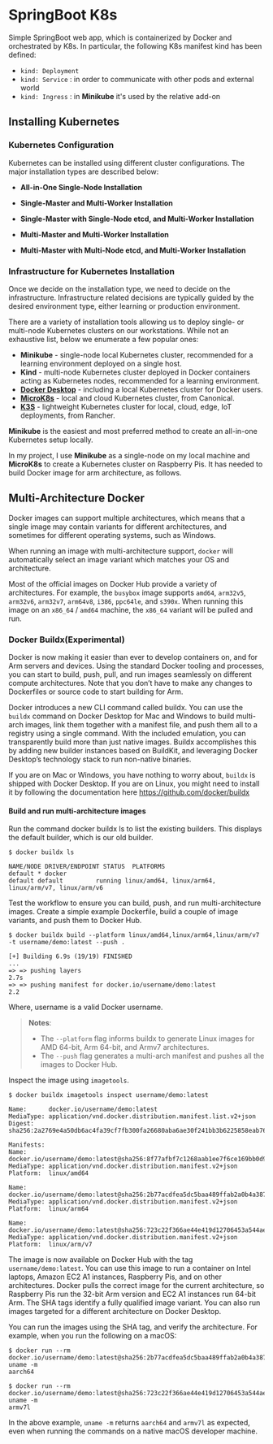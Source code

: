 # SpringBoot K8s
Simple SpringBoot web app, which is containerized by Docker and orchestrated by K8s. In particular, the following K8s manifest kind has been defined:
- `kind: Deployment`
- `kind: Service` : in order to communicate with other pods and external world
- `kind: Ingress` : in **Minikube** it's used by the relative add-on

## Installing Kubernetes

### Kubernetes Configuration
Kubernetes can be installed using different cluster configurations. The major installation types are described below:
 - **All-in-One Single-Node Installation**


 - **Single-Master and Multi-Worker Installation**


 - **Single-Master with Single-Node etcd, and Multi-Worker Installation**


 - **Multi-Master and Multi-Worker Installation**

 
- **Multi-Master with Multi-Node etcd, and Multi-Worker Installation**

### Infrastructure for Kubernetes Installation
Once we decide on the installation type, we need to decide on the infrastructure. Infrastructure related decisions are typically guided by the desired environment type, either learning or production environment.

There are a variety of installation tools allowing us to deploy single- or multi-node Kubernetes clusters on our workstations. While not an exhaustive list, below we enumerate a few popular ones:
  - **Minikube** - single-node local Kubernetes cluster, recommended for a learning environment deployed on a single host. 
  - **Kind** - multi-node Kubernetes cluster deployed in Docker containers acting as Kubernetes nodes, recommended for a learning environment.
  - [**Docker Desktop**](https://www.docker.com/products/docker-desktop) - including a local Kubernetes cluster for Docker users.
  - [**MicroK8s**](https://microk8s.io/) - local and cloud Kubernetes cluster, from Canonical.
  - [**K3S**](https://k3s.io/) - lightweight Kubernetes cluster for local, cloud, edge, IoT deployments, from Rancher.

**Minikube** is the easiest and most preferred method to create an all-in-one Kubernetes setup locally. 

In my project, I use **Minikube** as a single-node on my local machine and **MicroK8s** to create a Kubernetes cluster on Raspberry Pis. It has needed to build Docker image for arm architecture, as follows.

## Multi-Architecture Docker
Docker images can support multiple architectures, which means that a single image may contain variants for different architectures, and sometimes for different operating systems, such as Windows.

When running an image with multi-architecture support, `docker` will automatically select an image variant which matches your OS and architecture.

Most of the official images on Docker Hub provide a variety of architectures. For example, the `busybox` image supports `amd64`, `arm32v5`, `arm32v6`, `arm32v7`, `arm64v8`, `i386`, `ppc64le`, and `s390x`. When running this image on an `x86_64` / `amd64` machine, the `x86_64` variant will be pulled and run.
### Docker Buildx(Experimental)
Docker is now making it easier than ever to develop containers on, and for Arm servers and devices. Using the standard Docker tooling and processes, you can start to build, push, pull, and run images seamlessly on different compute architectures. Note that you don’t have to make any changes to Dockerfiles or source code to start building for Arm.

Docker introduces a new CLI command called buildx. You can use the `buildx` command on Docker Desktop for Mac and Windows to build multi-arch images, link them together with a manifest file, and push them all to a registry using a single command. With the included emulation, you can transparently build more than just native images. Buildx accomplishes this by adding new builder instances based on BuildKit, and leveraging Docker Desktop’s technology stack to run non-native binaries.

If you are on Mac or Windows, you have nothing to worry about, `buildx` is shipped with Docker Desktop. If you are on Linux, you might need to install it by following the documentation here https://github.com/docker/buildx

#### Build and run multi-architecture images

Run the command docker buildx ls to list the existing builders. This displays the default builder, which is our old builder.

```
$ docker buildx ls

NAME/NODE DRIVER/ENDPOINT STATUS  PLATFORMS
default * docker
default default         running linux/amd64, linux/arm64, linux/arm/v7, linux/arm/v6
```

Test the workflow to ensure you can build, push, and run multi-architecture images. Create a simple example Dockerfile, build a couple of image variants, and push them to Docker Hub.

```
$ docker buildx build --platform linux/amd64,linux/arm64,linux/arm/v7 -t username/demo:latest --push .

[+] Building 6.9s (19/19) FINISHED
...
=> => pushing layers                                                             2.7s
=> => pushing manifest for docker.io/username/demo:latest                       2.2
```

Where, username is a valid Docker username.

> **Notes**:
>
> - The `--platform` flag informs buildx to generate Linux images for AMD 64-bit, Arm 64-bit, and Armv7 architectures.
> - The `--push` flag generates a multi-arch manifest and pushes all the images to Docker Hub.

Inspect the image using `imagetools`.

```
$ docker buildx imagetools inspect username/demo:latest

Name:      docker.io/username/demo:latest
MediaType: application/vnd.docker.distribution.manifest.list.v2+json
Digest:    sha256:2a2769e4a50db6ac4fa39cf7fb300fa26680aba6ae30f241bb3b6225858eab76

Manifests:
Name:      docker.io/username/demo:latest@sha256:8f77afbf7c1268aab1ee7f6ce169bb0d96b86f585587d259583a10d5cd56edca
MediaType: application/vnd.docker.distribution.manifest.v2+json
Platform:  linux/amd64

Name:      docker.io/username/demo:latest@sha256:2b77acdfea5dc5baa489ffab2a0b4a387666d1d526490e31845eb64e3e73ed20
MediaType: application/vnd.docker.distribution.manifest.v2+json
Platform:  linux/arm64

Name:      docker.io/username/demo:latest@sha256:723c22f366ae44e419d12706453a544ae92711ae52f510e226f6467d8228d191
MediaType: application/vnd.docker.distribution.manifest.v2+json
Platform:  linux/arm/v7
```

The image is now available on Docker Hub with the tag `username/demo:latest`. You can use this image to run a container on Intel laptops, Amazon EC2 A1 instances, Raspberry Pis, and on other architectures. Docker pulls the correct image for the current architecture, so Raspberry Pis run the 32-bit Arm version and EC2 A1 instances run 64-bit Arm. The SHA tags identify a fully qualified image variant. You can also run images targeted for a different architecture on Docker Desktop.

You can run the images using the SHA tag, and verify the architecture. For example, when you run the following on a macOS:

```
$ docker run --rm docker.io/username/demo:latest@sha256:2b77acdfea5dc5baa489ffab2a0b4a387666d1d526490e31845eb64e3e73ed20 uname -m
aarch64
```

```
$ docker run --rm docker.io/username/demo:latest@sha256:723c22f366ae44e419d12706453a544ae92711ae52f510e226f6467d8228d191 uname -m
armv7l
```

In the above example, `uname -m` returns `aarch64` and `armv7l` as expected, even when running the commands on a native macOS developer machine.
